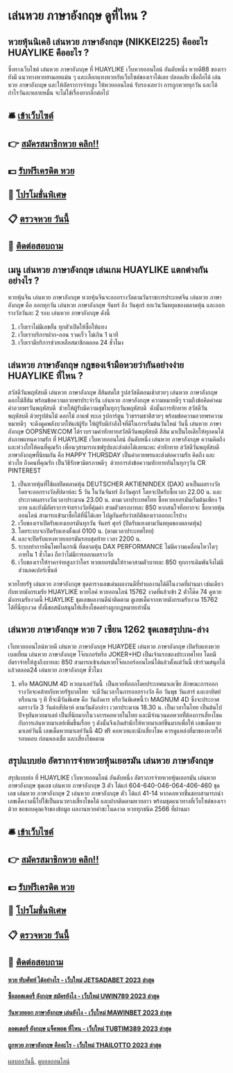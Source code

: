# เล่นหวย ภาษาอังกฤษ ดูที่ไหน ?
## หวยหุ้นนิเคอิ เล่นหวย ภาษาอังกฤษ (NIKKEI225) คืออะไร HUAYLIKE คืออะไร ?
ซึ่งทางเว็บไซต์ เล่นหวย ภาษาอังกฤษ ที่ HUAYLIKE เว็บหวยออนไลน์ อันดับหนึ่ง หวยดี88 ของเรายังมี แนวทางหวยฮานอยแม่น ๆ และเลือกแทงหวยกับเว็บไซต์ของเราได้เลย ปลอดภัย เชื่อถือได้ เล่นหวย ภาษาอังกฤษ และให้อัตราการจ่ายสูง ให้หวยออนไลน์ รับรองเลยว่า การถูกหวยทุกวัน และได้กำไรวันละหลายหมื่น จะไม่ใช่เรื่องยากอีกต่อไป

## 🛎 [เข้าเว็บไซต์](https://bit.ly/3BG5bNw)
## 👉 [สมัครสมาชิกหวย คลิก!!](https://bit.ly/3BG5bNw)
## 💵 [รับฟรีเครดิต หวย](https://bit.ly/3C3mvgS)
## 👑 [โปรโมชั่นพิเศษ](https://bit.ly/3C3mvgS)
## 📋 [ตรวจหวย วันนี้](https://bit.ly/3C3mvgS)
## 📱 [ติดต่อสอบถาม](https://bit.ly/3C3mvgS)

## เมนู เล่นหวย ภาษาอังกฤษ เล่นเกม HUAYLIKE แตกต่างกันอย่างไร ?
หวยหุ้นจีน เล่นหวย ภาษาอังกฤษ หวยหุ้นจีนจะออกรางวัลตามวันราชการประเทศจีน เล่นหวย ภาษาอังกฤษ คือ ออกทุกวัน เล่นหวย ภาษาอังกฤษ จันทร์ ถึง วันศุกร์ ยกเว้นวันหยุดของตลาดหุ้น และออกรางวัลวันละ 2 รอบ เล่นหวย ภาษาอังกฤษ ดังนี้
1. เว็บเราไม่มีเลขอั้น ทุกตัวเปิดให้ซื้อให้แทง
2. เว็บเราบริการฝาก-ถอน รวดเร็ว ไม่เกิน 1 นาที
3. เว็บเรามีบริการช่วยเหลือสมาชิกตลอด 24 ชั่วโมง

## เล่นหวย ภาษาอังกฤษ กฎของเจ้ามือหวยว่ากันอย่างง่าย HUAYLIKE ที่ไหน ?
สวัสดีวันพฤหัสบดี เล่นหวย ภาษาอังกฤษ สีส้มสดใส รูปสวัสดีตอนเช้าสวยๆ เล่นหวย ภาษาอังกฤษ ดอกไม้สีส้ม พร้อมข้อความอวยพรประจำวัน เล่นหวย ภาษาอังกฤษ ความหมายดีๆ รวมถึงข้อคิดคำคม  คำอวยพรวันพฤหัสบดี  ช่วยให้ผู้รับมีความสุขในทุกๆวันพฤหัสบดี  ดังนั้นการทักทาย สวัสดีวันพฤหัสบดี ด้วยรูปต้นไม้ ดอกไม้ กาแฟ ทะเล รูปการ์ตูน วิวธรรมชาติสวยๆ พร้อมข้อความอวยพรความหมายดีๆ  จะดึงดูดพลังบวกให้แก่ผู้รับ ให้ผู้รับมีกำลังใจที่ดีในการเริ่มต้นวันใหม่
วันนี้ เล่นหวย ภาษาอังกฤษ OOPSNEW.COM ได้รวบรวมคำทักทายสวัสดีวันพฤหัสบดี สีส้ม มาเป็นไอเดียให้ทุกคนได้ส่งภาพแทนความรัก ที่ HUAYLIKE เว็บหวยออนไลน์ อันดับหนึ่ง เล่นหวย ภาษาอังกฤษ ความคิดถึงและห่วงใยให้คนที่คุณรัก เพื่อนๆสามารถเซฟรูปและส่งต่อได้เลยนะคะ
คำทักทาย สวัสดีวันพฤหัสบดี ภาษาอังกฤษที่นิยมกัน คือ HAPPY THURSDAY เป็นคำอวยพรและส่งต่อความรัก คิดถึง และห่วงใย ถึงคนที่คุณรัก เป็นวิธีรักษามิตรภาพดีๆ  ด้วยการส่งข้อความทักทายกันในทุกๆวัน
CR PINTEREST
1. เป็นหวยหุ้นที่ใช้ผลปิดตลาดหุ้น DEUTSCHER AKTIENINDEX (DAX) มาเป็นผลรางวัล โดยจะออกรางวัลสัปดาห์ละ 5 วัน ในวันจันทร์ ถึงวันศุกร์ โดยจะปิดรับซื้อเวลา 22.00 น. และประกาศผลรางวัลเวลาประมาณ 23.00 น. ตามเวลาประเทศไทย ซื้อหวยเยอรมันเริ่มต้นเพียง 1 บาท และยังมีอัตราการจ่ายรางวัลที่คุ้มค่า สามตัวตรงบาทละ 850 หากสนใจที่อยากจะ ซื้อหวยหุ้นออนไลน์ สามารถเข้ามาซื้อได้ที่นี่ได้เลย ไปดูกันครับว่าสถิติของเราออกอะไรบ้าง
2. เว็บของเราเปิดรับแทงเยอรมันทุกวัน จันทร์ ศุกร์ (ปิดรับแทงตามวันหยุดของตลาดหุ้น)
3. โดยระบบจะเปิดรับแทงตั้งแต่ 0100 น. (ตามเวลาประเทศไทย)
4. และจะปิดรับแทงหวยเยอรมันรอบสุดท้าย เวลา 2200 น.
5. ระบบทำการคืนโพยในกรณี ที่ตลาดหุ้น DAX PERFORMANCE ไม่มีความเคลื่อนไหวใดๆ ภายใน 1 ชั่วโมง ถือว่าไม่มีการออกผลรางวัล
6. เว็บของเราให้ราคาจ่ายสูงกว่าใคร หวยเยอรมันให้ราคาสามตัวบาทละ 850 ทุกการเดิมพันจึงไม่มีส่วนลดเปอร์เซ็นต์

หวยไทยรัฐ เล่นหวย ภาษาอังกฤษ ชุดตารางเลขเด่นผลงานดีที่ทำผลงานได้ดีในงวดที่ผ่านมา เช่นเดียวกับหวยมังกรเมรัย HUAYLIKE หวยไลค์ หวยออนไลน์ 15762 งวดที่แล้วเข้า 2 ตัวโต๊ด 74 ดูหวยมังกรเมรัยงวดนี้ HUAYLIKE ชุดเลขผลงานดีน่าติดตาม ดูเลขเด็ดจากหวยมังกรเมรับงวด 15762 ได้ที่นี่ทุกงวด ทั้งนี้ขอสนับสนุนให้เสี่ยงโชคอย่างถูกกฎหมายเท่านั้น

## เล่นหวย ภาษาอังกฤษ หวย 7 เซียน 1262 ชุดเลขสรุปบน-ล่าง
เว็บหวยออนไลน์หวยดี เล่นหวย ภาษาอังกฤษ HUAYDEE เล่นหวย ภาษาอังกฤษ เปิดรับแทงหวยเบลเยี่ยม เล่นหวย ภาษาอังกฤษ โจ๊กเกอร์หรือ JOKER+HD เป็นเจ้าแรกของประเทศไทย โดยมีอัตราจ่ายให้สูงถึงบาทละ 850 สามารถเข้าเล่นหวยโจ๊กเกอร์ออนไลน์ได้แล้วตั้งแต่วันนี้ เข้าร่วมสนุกได้แล้วตลอด24 เล่นหวย ภาษาอังกฤษ ชั่วโมง
1. หรือ MAGNUM 4D หวยมาเลย์วันนี้  เป็นหวยที่ออกโดยประเทศมาเลเซีย ลักษณะการออกรางวัลจะคล้ายกับหวยรัฐบาลไทย  จะมีวันเวลาในการออกรางวัล คือ วันพุธ วันเสาร์ และอาทิตย์ หรือนาน ๆ ที ที่จะมีวันพิเศษ คือ วันอังคาร หรือวันพิเศษนี้ว่า MAGNUM 4D ซึ่งจะประกาศ ผลรางวัล 3 วันต่อสัปดาห์ ตามวันดังกล่าว เวลาประมาณ 18.30 น. เป็นเวลาในไทย เป็นต้นไป ปัจจุบันหวยมาเลย์ เป็นที่นิยมากในวงการคอหวยในไทย และมีจำนวนคอหวยที่่ต้องการเสี่ยงโชค กับการเล่นหวยมาเลย์เพิ่มขึ้นเรื่อย ๆ ดังนั้นจึงเกิดสำนักให้หวยมาเลย์ขึ้นมากเพื่อให้ เลขเด็ดหวยมาเลย์วันนี้ เลขเด็ดหวยมาเลย์วันนี้ 4D ฟรี คอหวยและนักเสี่ยงโชค ควรดูแหล่งที่มาของหวยให้รอบคอบ ก่อนหลงเชื่อ และเสี่ยงโชคตาม

## สรุปแบบย่อ อัตราการจ่ายหวยหุ้นเยอรมัน เล่นหวย ภาษาอังกฤษ
สรุปแบบย่อ ที่ HUAYLIKE เว็บหวยออนไลน์ อันดับหนึ่ง อัตราการจ่ายหวยหุ้นเยอรมัน เล่นหวย ภาษาอังกฤษ ชุดเลข เล่นหวย ภาษาอังกฤษ 3 ตัว ได้แก่
604-640-046-064-406-460
ชุดเลข เล่นหวย ภาษาอังกฤษ 2 เล่นหวย ภาษาอังกฤษ ตัว ได้แก่
41-14
หากคอหวยชื่นชอบสามารถนำเลขเด็ดงวดนี้ไปใช้เป็นแนวทางเสี่ยงโชคได้ และฝากติดตามหวยลาว พร้อมชุดแนวทางที่เว็บไซต์ของเราด้วย
ขอขอบคุณเจ้าของข้อมูล
ผลงานหวยคำชะโนดงวด หวยทุกชนิด 2566 ที่ผ่านมา


## 🛎 [เข้าเว็บไซต์](https://bit.ly/3BG5bNw)
## 👉 [สมัครสมาชิกหวย คลิก!!](https://bit.ly/3BG5bNw)
## 💵 [รับฟรีเครดิต หวย](https://bit.ly/3C3mvgS)
## 👑 [โปรโมชั่นพิเศษ](https://bit.ly/3C3mvgS)
## 📋 [ตรวจหวย วันนี้](https://bit.ly/3C3mvgS)
## 📱 [ติดต่อสอบถาม](https://bit.ly/3C3mvgS)

#### [หวย ทับศัพท์ ได้อย่างไร - เว็บใหม่ JETSADABET 2023 ล่าสุด](https://atom.io/themes/หวย%20ทับศัพท์%20ได้อย่างไร%20-%20เว็บใหม่%20jetsadabet%202023%20ล่าสุด)
#### [ซื้อลอตเตอรี่ อังกฤษ สมัครยังไง - เว็บใหม่ UWIN789 2023 ล่าสุด](https://atom.io/themes/ซื้อลอตเตอรี่%20อังกฤษ%20สมัครยังไง%20-%20เว็บใหม่%20uwin789%202023%20ล่าสุด)
#### [วันหวยออก ภาษาอังกฤษ เล่นยังไง - เว็บใหม่ MAWINBET 2023 ล่าสุด](https://atom.io/themes/วันหวยออก%20ภาษาอังกฤษ%20เล่นยังไง%20-%20เว็บใหม่%20mawinbet%202023%20ล่าสุด)
#### [ลอตเตอรี่ อังกฤษ แจ็คพอต ที่ไหน - เว็บใหม่ TUBTIM389 2023 ล่าสุด](https://atom.io/themes/ลอตเตอรี่%20อังกฤษ%20แจ็คพอต%20ที่ไหน%20-%20เว็บใหม่%20tubtim389%202023%20ล่าสุด)
#### [ถูกหวย ภาษาอังกฤษ คืออะไร - เว็บใหม่ THAILOTTO 2023 ล่าสุด](https://atom.io/themes/ถูกหวย%20ภาษาอังกฤษ%20คืออะไร%20-%20เว็บใหม่%20thailotto%202023%20ล่าสุด)

[ผลบอลวันนี้](https://siamsport.tv "ผลบอลวันนี้"), [ดูบอลออนไลน์](https://siamsport.tv/ดูบอลสด "ดูบอลออนไลน์")